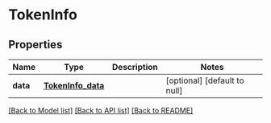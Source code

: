 # TokenInfo
## Properties

| Name | Type | Description | Notes |
|------------ | ------------- | ------------- | -------------|
| **data** | [**TokenInfo_data**](TokenInfo_data.md) |  | [optional] [default to null] |

[[Back to Model list]](../README.md#documentation-for-models) [[Back to API list]](../README.md#documentation-for-api-endpoints) [[Back to README]](../README.md)

